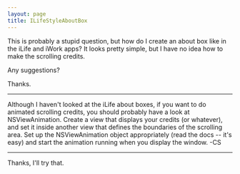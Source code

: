 ```yaml
---
layout: page
title: ILifeStyleAboutBox
---
```


This is probably a stupid question, but how do I create an about box like in the iLife and iWork apps? It looks pretty simple, but I have no idea how to make the scrolling credits.

Any suggestions?

Thanks.

----
Although I haven't looked at the iLife about boxes, if you want to do animated scrolling credits, you should probably have a look at NSViewAnimation. Create a view that displays your credits (or whatever), and set it inside another view that defines the boundaries of the scrolling area. Set up the NSViewAnimation object appropriately (read the docs -- it's easy) and start the animation running when you display the window. -CS

----

Thanks, I'll try that.

